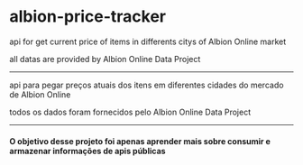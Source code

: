 # albion-price-tracker
api for get current price of items in differents citys of Albion Online market

all datas are provided by Albion Online Data Project


------------------------------------------------------------------------------------

api para pegar preços atuais dos itens em diferentes cidades do mercado de Albion Online

todos os dados foram fornecidos pelo Albion Online Data Project


------------------------------------------------------------------------------------

<h4>O objetivo desse projeto foi apenas aprender mais sobre consumir e armazenar informações de apis públicas</h4>

